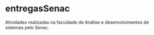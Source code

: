 # entregasSenac

Atividades realizadas na faculdade de Análise e desenvolvimentos de sistemas pelo Senac.
